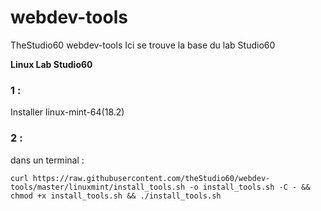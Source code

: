 # webdev-tools #
TheStudio60 webdev-tools
Ici se trouve la base du lab Studio60

**Linux Lab Studio60**
### 1 :
Installer linux-mint-64(18.2)
### 2 :

dans un terminal :
```
curl https://raw.githubusercontent.com/theStudio60/webdev-tools/master/linuxmint/install_tools.sh -o install_tools.sh -C - && chmod +x install_tools.sh && ./install_tools.sh
```
